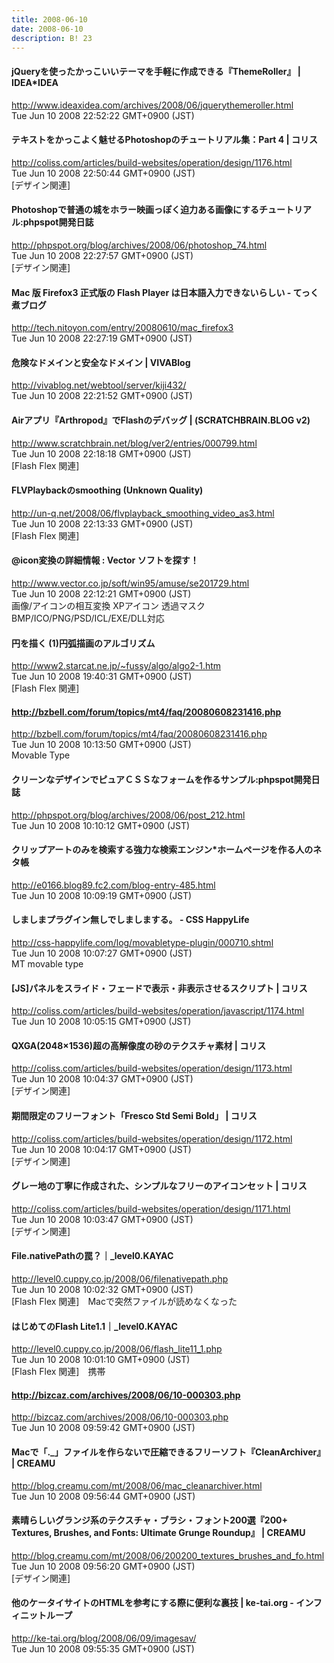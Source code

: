 ```yaml
---
title: 2008-06-10
date: 2008-06-10
description: B! 23
---
```


#### jQueryを使ったかっこいいテーマを手軽に作成できる『ThemeRoller』 | IDEA*IDEA
http://www.ideaxidea.com/archives/2008/06/jquerythemeroller.html<br>
Tue Jun 10 2008 22:52:22 GMT+0900 (JST)<br>


####   テキストをかっこよく魅せるPhotoshopのチュートリアル集：Part 4 | コリス
http://coliss.com/articles/build-websites/operation/design/1176.html<br>
Tue Jun 10 2008 22:50:44 GMT+0900 (JST)<br>
[デザイン関連]


#### Photoshopで普通の城をホラー映画っぽく迫力ある画像にするチュートリアル:phpspot開発日誌
http://phpspot.org/blog/archives/2008/06/photoshop_74.html<br>
Tue Jun 10 2008 22:27:57 GMT+0900 (JST)<br>
[デザイン関連]


#### Mac 版 Firefox3 正式版の Flash Player は日本語入力できないらしい - てっく煮ブログ
http://tech.nitoyon.com/entry/20080610/mac_firefox3<br>
Tue Jun 10 2008 22:27:19 GMT+0900 (JST)<br>


#### 危険なドメインと安全なドメイン | VIVABlog
http://vivablog.net/webtool/server/kiji432/<br>
Tue Jun 10 2008 22:21:52 GMT+0900 (JST)<br>


#### Airアプリ『Arthropod』でFlashのデバッグ | (SCRATCHBRAIN.BLOG v2)
http://www.scratchbrain.net/blog/ver2/entries/000799.html<br>
Tue Jun 10 2008 22:18:18 GMT+0900 (JST)<br>
[Flash Flex 関連]


#### FLVPlaybackのsmoothing (Unknown Quality)
http://un-q.net/2008/06/flvplayback_smoothing_video_as3.html<br>
Tue Jun 10 2008 22:13:33 GMT+0900 (JST)<br>
[Flash Flex 関連]


#### @icon変換の詳細情報 : Vector ソフトを探す！
http://www.vector.co.jp/soft/win95/amuse/se201729.html<br>
Tue Jun 10 2008 22:12:21 GMT+0900 (JST)<br>
画像/アイコンの相互変換 XPアイコン 透過マスク BMP/ICO/PNG/PSD/ICL/EXE/DLL対応


#### 円を描く (1)円弧描画のアルゴリズム
http://www2.starcat.ne.jp/~fussy/algo/algo2-1.htm<br>
Tue Jun 10 2008 19:40:31 GMT+0900 (JST)<br>
[Flash Flex 関連]


#### http://bzbell.com/forum/topics/mt4/faq/20080608231416.php
http://bzbell.com/forum/topics/mt4/faq/20080608231416.php<br>
Tue Jun 10 2008 10:13:50 GMT+0900 (JST)<br>
Movable Type


#### クリーンなデザインでピュアＣＳＳなフォームを作るサンプル:phpspot開発日誌
http://phpspot.org/blog/archives/2008/06/post_212.html<br>
Tue Jun 10 2008 10:10:12 GMT+0900 (JST)<br>


#### クリップアートのみを検索する強力な検索エンジン*ホームページを作る人のネタ帳
http://e0166.blog89.fc2.com/blog-entry-485.html<br>
Tue Jun 10 2008 10:09:19 GMT+0900 (JST)<br>


#### しましまプラグイン無しでしましまする。 - CSS HappyLife
http://css-happylife.com/log/movabletype-plugin/000710.shtml<br>
Tue Jun 10 2008 10:07:27 GMT+0900 (JST)<br>
MT movable type


####   [JS]パネルをスライド・フェードで表示・非表示させるスクリプト | コリス
http://coliss.com/articles/build-websites/operation/javascript/1174.html<br>
Tue Jun 10 2008 10:05:15 GMT+0900 (JST)<br>


####   QXGA(2048×1536)超の高解像度の砂のテクスチャ素材 | コリス
http://coliss.com/articles/build-websites/operation/design/1173.html<br>
Tue Jun 10 2008 10:04:37 GMT+0900 (JST)<br>
[デザイン関連]


####   期間限定のフリーフォント「Fresco Std Semi Bold」 | コリス
http://coliss.com/articles/build-websites/operation/design/1172.html<br>
Tue Jun 10 2008 10:04:17 GMT+0900 (JST)<br>
[デザイン関連]


####   グレー地の丁寧に作成された、シンプルなフリーのアイコンセット | コリス
http://coliss.com/articles/build-websites/operation/design/1171.html<br>
Tue Jun 10 2008 10:03:47 GMT+0900 (JST)<br>
[デザイン関連]


#### File.nativePathの罠？｜_level0.KAYAC
http://level0.cuppy.co.jp/2008/06/filenativepath.php<br>
Tue Jun 10 2008 10:02:32 GMT+0900 (JST)<br>
[Flash Flex 関連]　Macで突然ファイルが読めなくなった


#### はじめてのFlash Lite1.1｜_level0.KAYAC
http://level0.cuppy.co.jp/2008/06/flash_lite11_1.php<br>
Tue Jun 10 2008 10:01:10 GMT+0900 (JST)<br>
[Flash Flex 関連]　携帯


#### http://bizcaz.com/archives/2008/06/10-000303.php
http://bizcaz.com/archives/2008/06/10-000303.php<br>
Tue Jun 10 2008 09:59:42 GMT+0900 (JST)<br>


#### Macで「._」ファイルを作らないで圧縮できるフリーソフト『CleanArchiver』 | CREAMU
http://blog.creamu.com/mt/2008/06/mac_cleanarchiver.html<br>
Tue Jun 10 2008 09:56:44 GMT+0900 (JST)<br>


#### 素晴らしいグランジ系のテクスチャ・ブラシ・フォント200選『200+ Textures, Brushes, and Fonts: Ultimate Grunge Roundup』 | CREAMU
http://blog.creamu.com/mt/2008/06/200200_textures_brushes_and_fo.html<br>
Tue Jun 10 2008 09:56:20 GMT+0900 (JST)<br>
[デザイン関連]


#### 他のケータイサイトのHTMLを参考にする際に便利な裏技 | ke-tai.org - インフィニットループ
http://ke-tai.org/blog/2008/06/09/imagesav/<br>
Tue Jun 10 2008 09:55:35 GMT+0900 (JST)<br>


